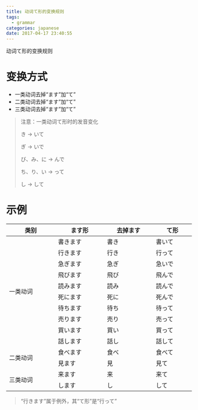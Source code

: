 ```yaml
---
title: 动词て形的变换规则
tags:
  - grammar
categories: japanese
date: 2017-04-17 23:40:55
---
```



动词て形的变换规则

<!--more-->

# 变换方式

* 一类动词去掉“ます”加“て”
* 二类动词去掉“ます”加“て”
* 三类动词去掉“ます”加“て”

> 注意：一类动词て形时的发音变化
>
> き → いて
>
> ぎ → いで
>
> び、み、に → んで
>
> ち、り、い → って
>
> し → して

# 示例

<table style="display: table;">
  <thead>
    <tr>
      <th>类别</th>
      <th>ます形</th>
      <th>去掉ます</th>
      <th>て形</th>
    </tr>
  </thead>
  <tbody>
    <tr>
      <td rowspan="10">一类动词</td>
      <td>書きます</td>
      <td>書き</td>
      <td>書いて</td>
    </tr>
    <tr>
      <td>行きます</td>
      <td>行き</td>
      <td>行って</td>
    </tr>
    <tr>
      <td>急ぎます</td>
      <td>急ぎ</td>
      <td>急いで</td>
    </tr>
    <tr>
      <td>飛びます</td>
      <td>飛び</td>
      <td>飛んで</td>
    </tr>
    <tr>
      <td>読みます</td>
      <td>読み</td>
      <td>読んで</td>
    </tr>
    <tr>
      <td>死にます</td>
      <td>死に</td>
      <td>死んで</td>
    </tr>
    <tr>
      <td>待ちます</td>
      <td>待ち</td>
      <td>待って</td>
    </tr>
    <tr>
      <td>売ります</td>
      <td>売り</td>
      <td>売って</td>
    </tr>
    <tr>
      <td>買います</td>
      <td>買い</td>
      <td>買って</td>
    </tr>
    <tr>
      <td>話します</td>
      <td>話し</td>
      <td>話して</td>
    </tr>
    <tr>
      <td rowspan="2">二类动词</td>
      <td>食べます</td>
      <td>食べ</td>
      <td>食べて</td>
    </tr>
    <tr>
      <td>見ます</td>
      <td>見</td>
      <td>見て</td>
    </tr>
    <tr>
      <td rowspan="2">三类动词</td>
      <td>来ます</td>
      <td>来</td>
      <td>来て</td>
    </tr>
    <tr>
      <td>します</td>
      <td>し</td>
      <td>して</td>
    </tr>
  </tbody>
</table>

> “行きます”属于例外，其“て形”是“行って”
